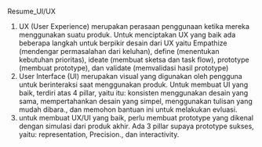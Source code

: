 Resume_UI/UX

1. UX (User Experience) merupakan perasaan penggunaan ketika mereka menggunakan suatu produk.  Untuk menciptakan UX yang baik ada beberapa langkah untuk berpikir desain dari UX yaitu Empathize (mendengar permasalahan dari keluhan), define (menentukan kebutuhan prioritas), ideate (membuat sketsa dan task flow), prototype (membuat prototype), dan validate (memvalidasi hasil prototype)
2. User Interface (UI) merupakan visual yang digunakan oleh pengguna untuk berinteraksi saat menggunakan produk. Untuk membuat UI yang baik, terdiri atas 4 pillar, yaitu itu: konsisten menggunakan desain yang sama, mempertahankan desain yang simpel, menggunakan tulisan yang mudah dibara., dan memohon bantuan ini untuk melakukan evluasi. 
3. untuk membuat UX/UI yang baik, perlu membuat prototype yang dikenal dengan simulasi dari produk akhir. Ada 3 pillar supaya prototype sukses, yaitu: representation, Precision., dan interactivity.